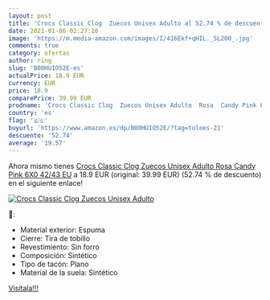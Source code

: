 ```yaml
---
layout: post
title: 'Crocs Classic Clog  Zuecos Unisex Adulto al 52.74 % de descuento'
date: 2021-01-06 02:27:10
image: 'https://m.media-amazon.com/images/I/416Ekf+qHIL._SL200_.jpg'
comments: true
category: ofertas
author: ring
slug: 'B00HUIO52E-es'
actualPrice: 18.9 EUR
currency: EUR
price: 18.9
comparePrice: 39.99 EUR
prodname: 'Crocs Classic Clog  Zuecos Unisex Adulto  Rosa  Candy Pink 6X0   42/43 EU'
country: 'es'
flag: '🇪🇸'
buyurl: 'https://www.amazon.es/dp/B00HUIO52E/?tag=tolees-21'
descuento: '52.74'
average: '19.57'
---
```


Ahora mismo tienes [Crocs Classic Clog  Zuecos Unisex Adulto  Rosa  Candy Pink 6X0   42/43 EU](https://www.amazon.es/dp/B00HUIO52E/?tag=tolees-21) a 18.9 EUR (original: 39.99 EUR) (52.74 %  de descuento) en el siguiente enlace!

[![Crocs Classic Clog  Zuecos Unisex Adulto](https://m.media-amazon.com/images/I/416Ekf+qHIL._SL200_.jpg)](https://www.amazon.es/dp/B00HUIO52E/?tag=tolees-21)

🔎:

- Material exterior: Espuma
- Cierre: Tira de tobillo
- Revestimiento: Sin forro
- Composición: Sintético
- Tipo de tacón: Plano
- Material de la suela: Sintético

[Visítala!!!](https://www.amazon.es/dp/B00HUIO52E/?tag=tolees-21)
